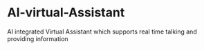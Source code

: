 # AI-virtual-Assistant
AI integrated Virtual Assistant which supports real time talking and providing information
